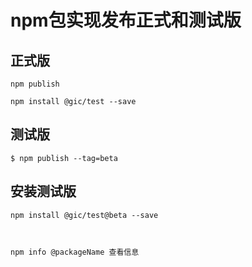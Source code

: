 # npm包实现发布正式和测试版

## 正式版

```
npm publish

npm install @gic/test --save
```



## 测试版

```
$ npm publish --tag=beta
```

## 安装测试版

```
npm install @gic/test@beta --save



npm info @packageName 查看信息
```

